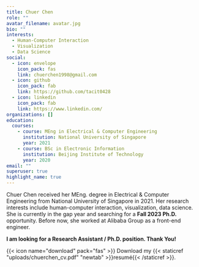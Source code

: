 ```yaml
---
title: Chuer Chen
role: ""
avatar_filename: avatar.jpg
bio: ""
interests:
  - Human-Computer Interaction
  - Visualization
  - Data Science
social:
  - icon: envelope
    icon_pack: fas
    link: chuerchen1998@gmail.com
  - icon: github
    icon_pack: fab
    link: https://github.com/tacit0428
  - icon: linkedin
    icon_pack: fab
    link: https://www.linkedin.com/
organizations: []
education:
  courses:
    - course: MEng in Electrical & Computer Engineering
      institution: National University of Singapore
      year: 2021
    - course: BSc in Electronic Information
      institution: Beijing Institute of Technology
      year: 2020
email: ""
superuser: true
highlight_name: true
---
```

Chuer Chen received her MEng. degree in Electrical & Computer Engineering from National University of Singapore in 2021. Her research interests include human-computer interaction, visualization, data science.  She is currently in the gap year and searching for a **Fall 2023 Ph.D.**  opportunity. Before now, she worked at Alibaba Group as a front-end engineer.

**I am looking for a Research Assistant / Ph.D. position. Thank You!**

{{< icon name="download" pack="fas" >}} Download my {{< staticref "uploads/chuerchen_cv.pdf" "newtab" >}}resumé{{< /staticref >}}.